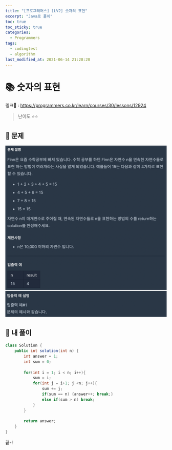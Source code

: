 ```yaml
---
title: "[프로그래머스] [LV2] 숫자의 표현"
excerpt: "Java로 풀이"
toc: true
toc_sticky: true
categories:
  - Programmers
tags:
  - codingtest
  - algorithm
last_modified_at: 2021-06-14 21:28:20
---
```


# 📚 숫자의 표현
  
링크📎 : <https://programmers.co.kr/learn/courses/30/lessons/12924>  
  
>난이도 ⭐️⭐️
  
## 📖 문제  
  
![이미지](/assets/images/Programmers/Lv2/prob25/25-1.png)
![이미지](/assets/images/Programmers/Lv2/prob25/25-2.png)
  
## 📝 내 풀이  
  
```java  
class Solution {
    public int solution(int n) {
        int answer = 1;
        int sum = 0;
            
        for(int i = 1; i < n; i++){
            sum = i;
            for(int j = i+1; j <n; j++){
                sum += j;
                if(sum == n) {answer++; break;}
                else if(sum > n) break;
            }
        }
        
        return answer;
    }
}
```
   
끝-!
